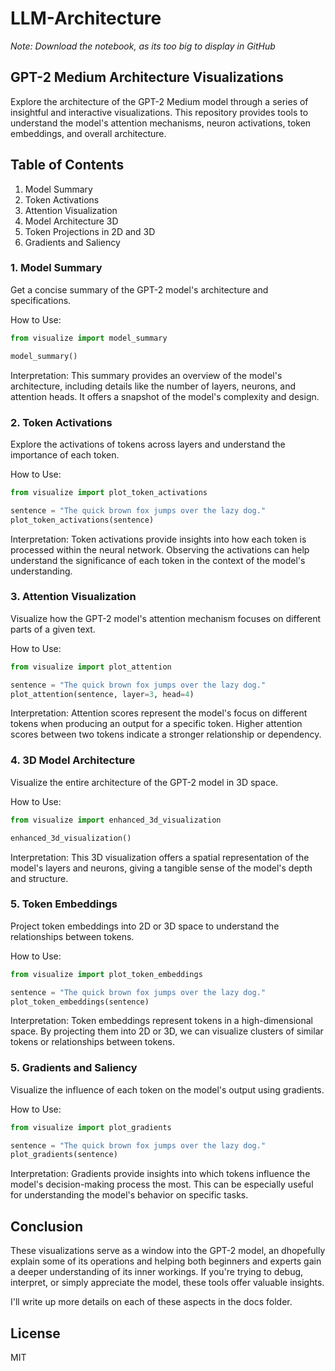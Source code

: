 # LLM-Architecture

_Note: Download the notebook, as its too big to display in GitHub_

## GPT-2 Medium Architecture Visualizations
Explore the architecture of the GPT-2 Medium model through a series of insightful and interactive visualizations. This repository provides tools to understand the model's attention mechanisms, neuron activations, token embeddings, and overall architecture.

## Table of Contents
1. Model Summary
2. Token Activations
2. Attention Visualization
2. Model Architecture 3D
3. Token Projections in 2D and 3D
5. Gradients and Saliency


### 1. Model Summary
Get a concise summary of the GPT-2 model's architecture and specifications.

How to Use:
```python
from visualize import model_summary

model_summary()
```

Interpretation:
This summary provides an overview of the model's architecture, including details like the number of layers, neurons, and attention heads. It offers a snapshot of the model's complexity and design.


### 2. Token Activations
Explore the activations of tokens across layers and understand the importance of each token.

How to Use:
```python
from visualize import plot_token_activations

sentence = "The quick brown fox jumps over the lazy dog."
plot_token_activations(sentence)
```

Interpretation:
Token activations provide insights into how each token is processed within the neural network. Observing the activations can help understand the significance of each token in the context of the model's understanding.

### 3. Attention Visualization
Visualize how the GPT-2 model's attention mechanism focuses on different parts of a given text.

How to Use:
```python
from visualize import plot_attention

sentence = "The quick brown fox jumps over the lazy dog."
plot_attention(sentence, layer=3, head=4)
```

Interpretation:
Attention scores represent the model's focus on different tokens when producing an output for a specific token. Higher attention scores between two tokens indicate a stronger relationship or dependency.


### 4. 3D Model Architecture
Visualize the entire architecture of the GPT-2 model in 3D space.

How to Use:
```python
from visualize import enhanced_3d_visualization

enhanced_3d_visualization()
```

Interpretation:
This 3D visualization offers a spatial representation of the model's layers and neurons, giving a tangible sense of the model's depth and structure.


### 5. Token Embeddings
Project token embeddings into 2D or 3D space to understand the relationships between tokens.

How to Use:
```python
from visualize import plot_token_embeddings

sentence = "The quick brown fox jumps over the lazy dog."
plot_token_embeddings(sentence)
```

Interpretation:
Token embeddings represent tokens in a high-dimensional space. By projecting them into 2D or 3D, we can visualize clusters of similar tokens or relationships between tokens.

### 5. Gradients and Saliency
Visualize the influence of each token on the model's output using gradients.

How to Use:
```python
from visualize import plot_gradients

sentence = "The quick brown fox jumps over the lazy dog."
plot_gradients(sentence)
```

Interpretation:
Gradients provide insights into which tokens influence the model's decision-making process the most. This can be especially useful for understanding the model's behavior on specific tasks.




## Conclusion
These visualizations serve as a window into the GPT-2 model, an dhopefully explain some of its operations and helping both beginners and experts gain a deeper understanding of its inner workings. If you're trying to debug, interpret, or simply appreciate the model, these tools offer valuable insights.

I'll write up more details on each of these aspects in the docs folder.

## License
MIT

